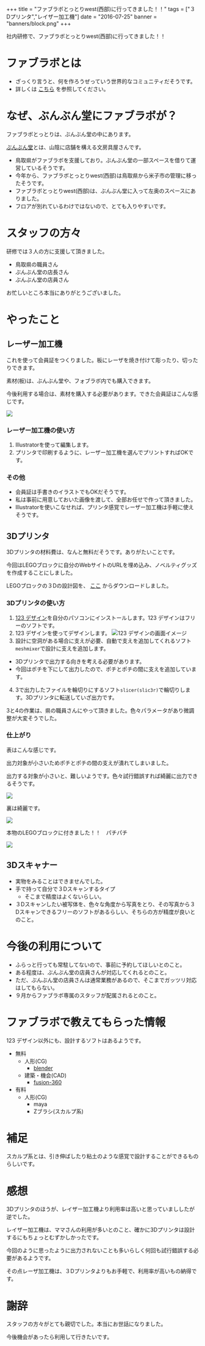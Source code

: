 +++
title = "ファブラボとっとりwest(西部)に行ってきました！！"
tags = ["３Dプリンタ","レイザー加工機"]
date = "2016-07-25"
banner = "banners/block.png"
+++

社内研修で、ファブラボとっとりwest(西部)に行ってきました！！

<!--more-->

# ファブラボとは
- ざっくり言うと、何を作ろうぜっていう世界的なコミュニティだそうです。
- 詳しくは [こちら](http://www.fablab-tottori.jp/about) を参照してください。

# なぜ、ぶんぶん堂にファブラボが？

ファブラボとっとりは、ぶんぶん堂の中にあります。

[ぶんぶん堂](http://bunbundo.net)とは、山陰に店舗を構える文房具屋さんです。

- 鳥取県がファブラボを支援しており。ぶんぶん堂の一部スペースを借りて運営しているそうです。
- 今年から、ファブラボとっとりwest(西部)は鳥取県から米子市の管理に移ったそうです。
- ファブラボとっとりwest(西部)は、ぶんぶん堂に入って左奥のスペースにありました。
- フロアが別れているわけではないので、とても入りやすいです。

# スタッフの方々

研修では３人の方に支援して頂きました。

- 鳥取県の職員さん
- ぶんぶん堂の店長さん
- ぶんぶん堂の店員さん

お忙しいところ本当にありがとうございました。

# やったこと

## レーザー加工機

これを使って会員証をつくりました。板にレーザを焼き付けて彫ったり、切ったりできます。

素材(板)は、ぶんぶん堂や、フォブラボ内でも購入できます。

今後利用する場合は、素材を購入する必要があります。できた会員証はこんな感じです。

![](/banners/license.jpg)

### レーザー加工機の使い方
1. Illustratorを使って編集します。
2. プリンタで印刷するように、レーザー加工機を選んでプリントすればOKです。

### その他
- 会員証は手書きのイラストでもOKだそうです。
- 私は事前に用意しておいた画像を渡して、全部お任せで作って頂きました。
- Illustratorを使いこなせれば、プリンタ感覚でレーザー加工機は手軽に使えそうです。

## 3Dプリンタ

3Dプリンタの材料費は、なんと無料だそうです。ありがたいことです。

今回はLEGOブロックに自分のWebサイトのURLを埋め込み、ノベルティグッズを作成することにしました。

LEGOブロックの３Dの設計図を、 [ここ](http://www.thingiverse.com/thing:39786) からダウンロードしました。

### 3Dプリンタの使い方
1. [123 デザイン](http://www.123dapp.com/design)を自分のパソコンにインストールします。123 デザインはフリーのソフトです。
2. 123 デザインを使ってデザインします。
   ![123 デザインの画面イメージ](/banners/block.png)
3. 設計に空洞がある場合に支えが必要、自動で支えを追加してくれるソフト`meshmixer`で設計に支えを追加します。
  - 3Dプリンタで出力する向きを考える必要があります。
  - 今回はポチを下にして出力したので、ポチとポチの間に支えを追加しています。
4. 3で出力したファイルを輪切りにするソフト`slicer(slic3r)`で輪切りします。3Dプリンタに転送していざ出力です。

3と4の作業は、県の職員さんにやって頂きました。色々パラメータがあり微調整が大変そうでした。


### 仕上がり
表はこんな感じです。

出力対象が小さいためポチとポチの間の支えが潰れてしまいました。

出力する対象が小さいと、難しいようです。色々試行錯誤すれば綺麗に出力できるそうです。

![](/banners/block_omote.jpg)

裏は綺麗です。

![](/banners/block_ura.jpg)

本物のLEGOブロックに付きました！！　パチパチ

![](/banners/block_join.jpg)

## 3Dスキャナー
- 実物をみることはできませんでした。
- 手で持って自分で３Dスキャンするタイプ
  - そこまで精度はよくないらしい。
- ３Dスキャンしたい被写体を、色々な角度から写真をとり、その写真から３Dスキャンできるフリーのソフトがあるらしい、そちらの方が精度が良いとのこと。

# 今後の利用について
- ふらっと行っても常駐してないので、事前に予約してほしいとのこと。
- ある程度は、ぶんぶん堂の店員さんが対応してくれるとのこと。
- ただ、ぶんぶん堂の店員さんは通常業務があるので、そこまでガッツリ対応はしてもらない。
- ９月からファブラボ専属のスタッフが配属されるとのこと。

# ファブラボで教えてもらった情報
123 デザイン以外にも、設計するソフトはあるようです。

- 無料
    - 人形(CG)
        - [blender](https://blender.jp)
    - 建築・機会(CAD)
        - [fusion-360](http://www.autodesk.co.jp/products/fusion-360/overview)
- 有料
    - 人形(CG)
        - maya
        - Zブラシ(スカルプ系)

# 補足
スカルプ系とは、引き伸ばしたり粘土のような感覚で設計することができるものらしいです。

# 感想
3Dプリンタのほうが、レイザー加工機より利用率は高いと思っていまししたが逆でした。

レイザー加工機は、ママさんの利用が多いとのこと、確かに3Dプリンタは設計するにもちょっとむずかしかったです。

今回のように思ったように出力されないことも多いらしく何回も試行錯誤する必要があるようです。

その点レーザ加工機は、３Dプリンタよりもお手軽で、利用率が高いもの納得です。

# 謝辞
スタッフの方々がとても親切でした。本当にお世話になりました。

今後機会があったら利用して行きたいです。
